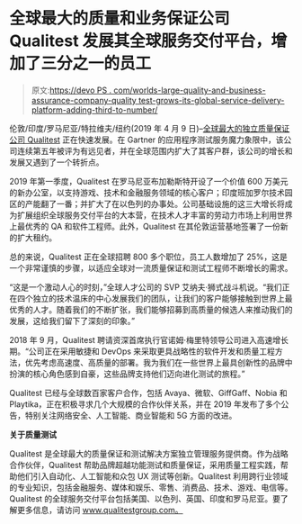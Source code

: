 # 全球最大的质量和业务保证公司 Qualitest 发展其全球服务交付平台，增加了三分之一的员工

> 原文:[https://devo PS . com/worlds-large-quality-and-business-assurance-company-quality test-grows-its-global-service-delivery-platform-adding-third-to-number/](https://devops.com/worlds-largest-quality-and-business-assurance-company-qualitest-grows-its-global-service-delivery-platform-adding-one-third-to-headcount/)

伦敦/印度/罗马尼亚/特拉维夫/纽约(2019 年 4 月 9 日)–[全球最大的独立质量保证公司 Qualitest](https://qualitestgroup.com) 正在快速发展。在 Gartner 的应用程序测试服务魔力象限中，该公司连续第五年被评为有远见者，并在全球范围内扩大了其客户群，该公司的增长和发展又遇到了一个转折点。

2019 年第一季度，Qualitest 在罗马尼亚布加勒斯特开设了一个价值 600 万美元的新办公室，以支持游戏、技术和金融服务领域的核心客户；印度班加罗尔技术园区的产能翻了一番；并扩大了在以色列的办事处。公司基础设施的这三大增长将成为扩展组织全球服务交付平台的大本营，在技术人才丰富的劳动力市场上利用世界上最优秀的 QA 和软件工程师。此外，Qualitest 在其伦敦运营基地签署了一份新的扩大租约。

总的来说，Qualitest 正在全球招聘 800 多个职位，员工人数增加了 25%，这是一个非常谨慎的步骤，以适应全球对一流质量保证和测试工程师不断增长的需求。

“这是一个激动人心的时刻，”全球人才公司的 SVP 艾纳夫·狮式战斗机说。“我们正在四个独立的技术温床的中心发展我们的团队，让我们的客户能够接触到世界上最优秀的人才。随着我们的不断扩张，我们能够招募到高质量的候选人来推动我们的发展，这给我们留下了深刻的印象。”

2018 年 9 月，Qualitest 聘请资深首席执行官诺姆·梅里特领导公司进入高速增长期。“公司正在采用敏捷和 DevOps 来采取更具战略性的软件开发和质量工程方法，优先考虑高速度、高质量的部署。我为我们在一些世界上最具创新性的品牌中扮演的核心角色感到自豪，这些品牌支持他们迈向进化测试的旅程。”

Qualitest 已经与全球数百家客户合作，包括 Avaya、微软、GiffGaff、Nobia 和 Playtika，正在积极寻求几个大规模的合作伙伴关系，并在 2019 年发布了多个公告，特别关注网络安全、人工智能、商业智能和 5G 方面的改进。

**关于质量测试**

Qualitest 是全球最大的质量保证和测试解决方案独立管理服务提供商。作为战略合作伙伴，Qualitest 帮助品牌超越功能测试和质量保证，采用质量工程实践，帮助他们引入自动化、人工智能和众包 UX 测试等创新。Qualitest 利用跨行业领域的专业知识，包括金融服务、媒体和娱乐、零售、消费品、技术、游戏、电信等。Qualitest 的全球服务交付平台包括美国、以色列、英国、印度和罗马尼亚。要了解更多信息，请访问 www.qualitestgroup.com。